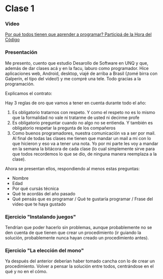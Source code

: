 # Clase 1

### Video
[Por qué todos tienen que aprender a programar? Participá de la Hora del Código](https://www.youtube.com/watch?v=HrBh2165KjE)


### Presentación
Me presento, cuento que estudio Desarollo de Software en UNQ y que, además de dar clases acá y en la facu, laburo como programador. Hice aplicaciones web, Android, desktop, viajé de arriba a Brasil (¡tomé birra con Galperín, el tipo del video!) y me compré una tele. Todo gracias a la programación.

Explicamos el contrato:

Hay 3 reglas de oro que vamos a tener en cuenta durante todo el año:

1. Es obligatorio tratarnos con respeto. Y como el respeto no es lo mismo que la formalidad no vale ni tratarme de usted ni decirme profe
2. Es obligatorio preguntar cuando no algo no se entienda. Y también es obligatorio respetar la pregunta de los compañeros
3. Como buenos programadores, nuestra comunicación va a ser por mail. Al final de todas las clases me tienen que mandar un mail a mí con lo que hicieron y eso va a tener una nota. Yo por mi parte les voy a mandar en la semana la bitácora de cada clase (lo cual simplemente sirve para que todos recordemos lo que se dio, de ninguna manera reemplaza a la clase).

Ahora se presentan ellos, respondiendo al menos estas preguntas:

- Nombre
- Edad
- Por qué cursás técnica
- Qué te acordás del año pasado
- Qué pensás que es programar / Qué te gustaría programar / Frase del video que te haya gustado

### Ejercicio "Instalando juegos"
Tendrían que poder hacerlo sin problemas, aunque probablemente no se den cuenta de que tienen que crear un procedimiento (ir guiando la solución, probablemente nunca hayan creado un procedimiento antes).

### Ejercicio "La elección del mono"
Ya después del anterior deberían haber tomado cancha con lo de crear un procedimiento. Volver a pensar la solución entre todos, centrándose en el qué y no en el cómo.
